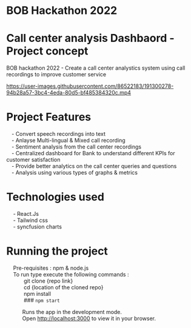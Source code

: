 # BOB Hackathon 2022

# Call center analysis Dashbaord - Project concept

BOB hackathon 2022 - Create a call center analystics system using call recordings to improve customer service

https://user-images.githubusercontent.com/86522183/191300278-94b28a57-3bc4-4eda-80d5-bf485384320c.mp4

# Project Features
&emsp;- Convert speech recordings into text<br> 
&emsp;- Anlayse Multi-lingual & Mixed call recording<br>
&emsp;- Sentiment analysis from the call center recordings<br>
&emsp;- Centralized dashboard for Bank to understand different KPIs for customer satisfaction<br>
&emsp;- Provide better analytics on the call center queries and questions<br>
&emsp;- Analysis using various types of graphs & metrics

# Technologies used<br>
&emsp; - React.Js<br>
&emsp; - Tailwind css<br>
&emsp; - syncfusion charts<br>

# Running the project
&emsp; Pre-requisites : npm & node.js<br>
&emsp; To run type execute the following commands :<br>
&emsp;&emsp;&emsp; git clone {repo link}<br>
&emsp;&emsp;&emsp; cd  {location of the cloned repo}<br>
&emsp;&emsp;&emsp; npm install<br>
&emsp;&emsp;&emsp; ### `npm start`

&emsp;&emsp;&emsp;Runs the app in the development mode.\
&emsp;&emsp;&emsp;Open [http://localhost:3000](http://localhost:3000) to view it in your browser.
